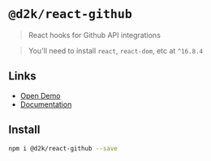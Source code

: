 # `@d2k/react-github`

> React hooks for Github API integrations

> You'll need to install `react`, `react-dom`, etc at `^16.8.4`

## Links

* [Open Demo](https://d2k-react-github.netlify.com/)
* [Documentation](/wiki)

## Install

```sh
npm i @d2k/react-github --save
```
